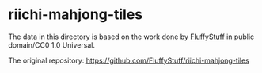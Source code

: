 riichi-mahjong-tiles
====================

The data in this directory is based on the work done
by [FluffyStuff](https://github.com/FluffyStuff) in public domain/CC0 1.0 Universal.

The original repository: https://github.com/FluffyStuff/riichi-mahjong-tiles
